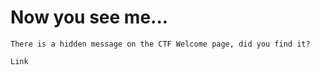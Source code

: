 # Now you see me...

```
There is a hidden message on the CTF Welcome page, did you find it?

Link
```
